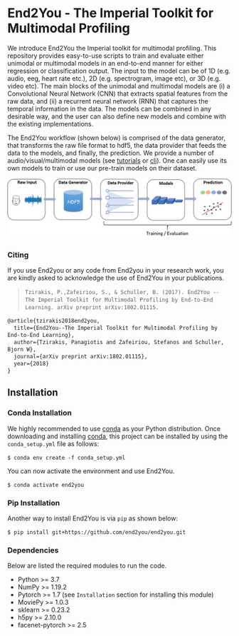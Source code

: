 # End2You - The Imperial Toolkit for Multimodal Profiling

We introduce End2You the Imperial toolkit for multimodal profiling. This repository provides easy-to-use scripts to train and evaluate either unimodal or multimodal models in an end-to-end manner for either regression or classification output. The input to the model can be of 1D (e.g. audio, eeg, heart rate etc.), 2D (e.g. spectrogram, image etc), or 3D (e.g. video etc). The main blocks of the unimodal and multimodal models are (i) a Convolutional Neural Network (CNN) that extracts spatial features from the raw data, and (ii) a recurrent neural network (RNN) that captures the temporal information in the data. The models can be combined in any desirable way, and the user can also define new models and combine with the existing implementations.

The End2You workflow (shown below) is comprised of the data generator, that transforms the raw file format to hdf5, the data provider that feeds the data to the models, and finally, the prediction. We provide a number of audio/visual/multimodal models (see [tutorials](docs/tutorials) or [cli](docs/cli)). One can easily use its own models to train or use our pre-train models on their dataset.

![alt text](docs/figures/workflow.png "End2You - Workflow")

### Citing

If you use End2you or any code from End2you in your research work, you are kindly asked to acknowledge the use of End2You in your publications.
> `Tzirakis, P.,Zafeiriou, S., & Schuller, B. (2017). End2You -- The Imperial Toolkit for Multimodal Profiling by End-to-End Learning. arXiv preprint arXiv:1802.01115.`

```
@article{tzirakis2018end2you,
  title={End2You--The Imperial Toolkit for Multimodal Profiling by End-to-End Learning},
  author={Tzirakis, Panagiotis and Zafeiriou, Stefanos and Schuller, Bjorn W},
  journal={arXiv preprint arXiv:1802.01115},
  year={2018}
}
```

## Installation

### Conda Installation

We highly recommended to use [conda](http://conda.pydata.org/miniconda.html) as your Python distribution.
Once downloading and installing [conda](http://conda.pydata.org/miniconda.html), this project can be installed by using the `conda_setup.yml` file as follows:

```console
$ conda env create -f conda_setup.yml
```

You can now activate the environment and use End2You.
```console
$ conda activate end2you
```
### Pip Installation

Another way to install End2You is via `pip` as shown below:

```console
$ pip install git+https://github.com/end2you/end2you.git
```

### Dependencies
Below are listed the required modules to run the code.

  * Python >= 3.7
  * NumPy >= 1.19.2
  * Pytorch >= 1.7 (see ``Installation`` section for installing this module)
  * MoviePy >= 1.0.3
  * sklearn >= 0.23.2
  * h5py >= 2.10.0
  * facenet-pytorch >= 2.5

<!--

### Contents

1. [Installation](#installation)<br>
2. [Generating Data](#generating-data)<br>
3. [Training](#training)<br>
4. [Testing](#testing)<br>
-->
